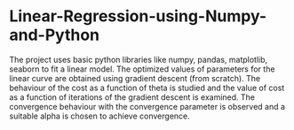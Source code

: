 # Linear-Regression-using-Numpy-and-Python

The project uses basic python libraries like numpy, pandas, matplotlib, seaborn to fit a linear model. The optimized values of parameters for the linear curve are obtained using gradient descent (from scratch). The behaviour of the cost as a function of theta is studied and the value of cost as a function of iterations of the gradient descent is examined. The convergence behaviour with the convergence parameter is observed and a suitable alpha is chosen to achieve convergence.
